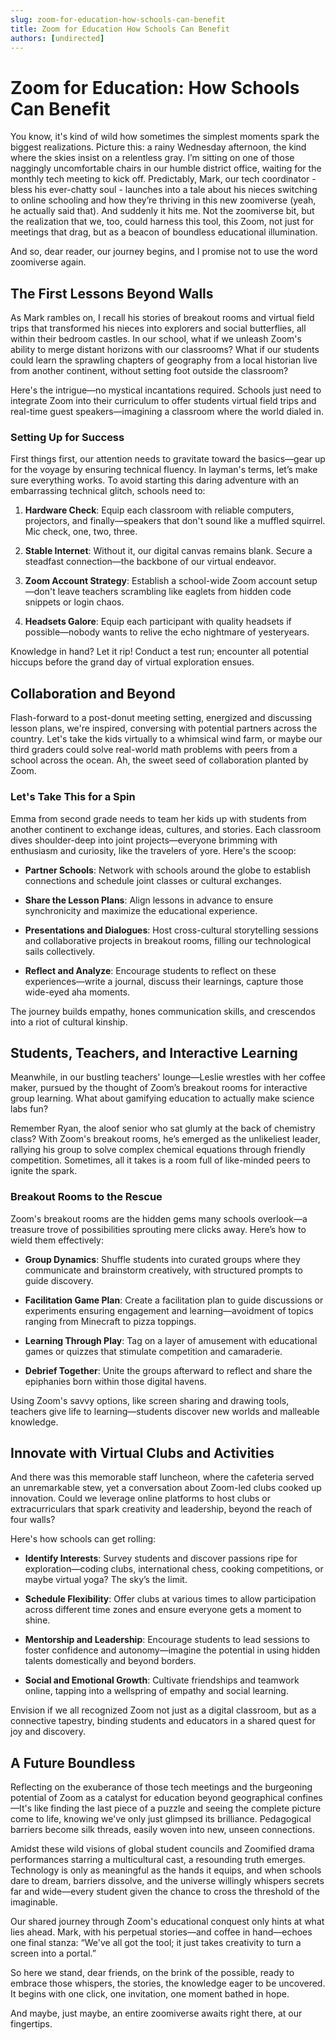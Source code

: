 ```yaml
---
slug: zoom-for-education-how-schools-can-benefit
title: Zoom for Education How Schools Can Benefit
authors: [undirected]
---
```



# Zoom for Education: How Schools Can Benefit

You know, it's kind of wild how sometimes the simplest moments spark the biggest realizations. Picture this: a rainy Wednesday afternoon, the kind where the skies insist on a relentless gray. I’m sitting on one of those naggingly uncomfortable chairs in our humble district office, waiting for the monthly tech meeting to kick off. Predictably, Mark, our tech coordinator - bless his ever-chatty soul - launches into a tale about his nieces switching to online schooling and how they’re thriving in this new zoomiverse (yeah, he actually said that). And suddenly it hits me. Not the zoomiverse bit, but the realization that we, too, could harness this tool, this Zoom, not just for meetings that drag, but as a beacon of boundless educational illumination.

And so, dear reader, our journey begins, and I promise not to use the word zoomiverse again.

## The First Lessons Beyond Walls

As Mark rambles on, I recall his stories of breakout rooms and virtual field trips that transformed his nieces into explorers and social butterflies, all within their bedroom castles. In our school, what if we unleash Zoom's ability to merge distant horizons with our classrooms? What if our students could learn the sprawling chapters of geography from a local historian live from another continent, without setting foot outside the classroom?

Here's the intrigue—no mystical incantations required. Schools just need to integrate Zoom into their curriculum to offer students virtual field trips and real-time guest speakers—imagining a classroom where the world dialed in. 

### Setting Up for Success

First things first, our attention needs to gravitate toward the basics—gear up for the voyage by ensuring technical fluency. In layman's terms, let’s make sure everything works. To avoid starting this daring adventure with an embarrassing technical glitch, schools need to:

1. **Hardware Check**: Equip each classroom with reliable computers, projectors, and finally—speakers that don't sound like a muffled squirrel. Mic check, one, two, three.
   
2. **Stable Internet**: Without it, our digital canvas remains blank. Secure a steadfast connection—the backbone of our virtual endeavor.
   
3. **Zoom Account Strategy**: Establish a school-wide Zoom account setup—don't leave teachers scrambling like eaglets from hidden code snippets or login chaos.

4. **Headsets Galore**: Equip each participant with quality headsets if possible—nobody wants to relive the echo nightmare of yesteryears.

Knowledge in hand? Let it rip! Conduct a test run; encounter all potential hiccups before the grand day of virtual exploration ensues.

## Collaboration and Beyond

Flash-forward to a post-donut meeting setting, energized and discussing lesson plans, we're inspired, conversing with potential partners across the country. Let's take the kids virtually to a whimsical wind farm, or maybe our third graders could solve real-world math problems with peers from a school across the ocean. Ah, the sweet seed of collaboration planted by Zoom.

### Let's Take This for a Spin

Emma from second grade needs to team her kids up with students from another continent to exchange ideas, cultures, and stories. Each classroom dives shoulder-deep into joint projects—everyone brimming with enthusiasm and curiosity, like the travelers of yore. Here's the scoop:

- **Partner Schools**: Network with schools around the globe to establish connections and schedule joint classes or cultural exchanges.
  
- **Share the Lesson Plans**: Align lessons in advance to ensure synchronicity and maximize the educational experience.
  
- **Presentations and Dialogues**: Host cross-cultural storytelling sessions and collaborative projects in breakout rooms, filling our technological sails collectively.
  
- **Reflect and Analyze**: Encourage students to reflect on these experiences—write a journal, discuss their learnings, capture those wide-eyed aha moments.

The journey builds empathy, hones communication skills, and crescendos into a riot of cultural kinship. 

## Students, Teachers, and Interactive Learning

Meanwhile, in our bustling teachers' lounge—Leslie wrestles with her coffee maker, pursued by the thought of Zoom’s breakout rooms for interactive group learning. What about gamifying education to actually make science labs fun? 

Remember Ryan, the aloof senior who sat glumly at the back of chemistry class? With Zoom's breakout rooms, he’s emerged as the unlikeliest leader, rallying his group to solve complex chemical equations through friendly competition. Sometimes, all it takes is a room full of like-minded peers to ignite the spark.

### Breakout Rooms to the Rescue

Zoom's breakout rooms are the hidden gems many schools overlook—a treasure trove of possibilities sprouting mere clicks away. Here’s how to wield them effectively:

- **Group Dynamics**: Shuffle students into curated groups where they communicate and brainstorm creatively, with structured prompts to guide discovery.
  
- **Facilitation Game Plan**: Create a facilitation plan to guide discussions or experiments ensuring engagement and learning—avoidment of topics ranging from Minecraft to pizza toppings.
  
- **Learning Through Play**: Tag on a layer of amusement with educational games or quizzes that stimulate competition and camaraderie.
  
- **Debrief Together**: Unite the groups afterward to reflect and share the epiphanies born within those digital havens.

Using Zoom's savvy options, like screen sharing and drawing tools, teachers give life to learning—students discover new worlds and malleable knowledge.

## Innovate with Virtual Clubs and Activities

And there was this memorable staff luncheon, where the cafeteria served an unremarkable stew, yet a conversation about Zoom-led clubs cooked up innovation. Could we leverage online platforms to host clubs or extracurriculars that spark creativity and leadership, beyond the reach of four walls?

Here's how schools can get rolling:

- **Identify Interests**: Survey students and discover passions ripe for exploration—coding clubs, international chess, cooking competitions, or maybe virtual yoga? The sky’s the limit.

- **Schedule Flexibility**: Offer clubs at various times to allow participation across different time zones and ensure everyone gets a moment to shine.
  
- **Mentorship and Leadership**: Encourage students to lead sessions to foster confidence and autonomy—imagine the potential in using hidden talents domestically and beyond borders.
  
- **Social and Emotional Growth**: Cultivate friendships and teamwork online, tapping into a wellspring of empathy and social learning.

Envision if we all recognized Zoom not just as a digital classroom, but as a connective tapestry, binding students and educators in a shared quest for joy and discovery.

## A Future Boundless

Reflecting on the exuberance of those tech meetings and the burgeoning potential of Zoom as a catalyst for education beyond geographical confines—It's like finding the last piece of a puzzle and seeing the complete picture come to life, knowing we've only just glimpsed its brilliance. Pedagogical barriers become silk threads, easily woven into new, unseen connections.

Amidst these wild visions of global student councils and Zoomified drama performances starring a multicultural cast, a resounding truth emerges. Technology is only as meaningful as the hands it equips, and when schools dare to dream, barriers dissolve, and the universe willingly whispers secrets far and wide—every student given the chance to cross the threshold of the imaginable.

Our shared journey through Zoom's educational conquest only hints at what lies ahead. Mark, with his perpetual stories—and coffee in hand—echoes one final stanza: “We've all got the tool; it just takes creativity to turn a screen into a portal.”

So here we stand, dear friends, on the brink of the possible, ready to embrace those whispers, the stories, the knowledge eager to be uncovered. It begins with one click, one invitation, one moment bathed in hope.

And maybe, just maybe, an entire zoomiverse awaits right there, at our fingertips.
